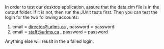 In order to test our desktop application, assure that the data.xlm file is in the output folder. If it is not, then run the JUnit tests first.
Then you can test the login for the two following accounts:
1. email = director@urlms.ca , password = password
2. email = staff@urlms.ca , password = password

Anything else will reuslt in the a failed login.

